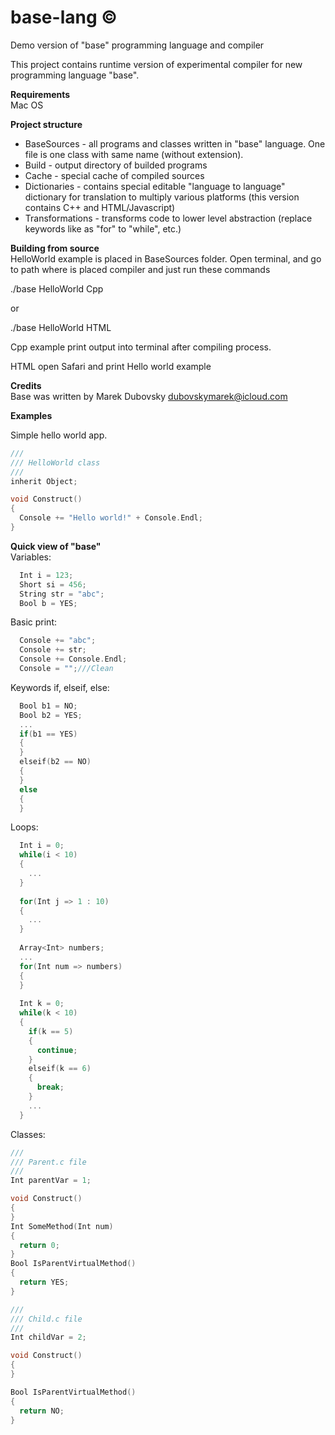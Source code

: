 # base-lang ©
Demo version of "base" programming language and compiler

This project contains runtime version of experimental compiler for new programming language "base".<br/>

<b>Requirements</b><br/>
Mac OS

<b>Project structure</b><br/>

* BaseSources - all programs and classes written in "base" language. One file is one class with same name (without extension).
* Build - output directory of builded programs
* Cache - special cache of compiled sources
* Dictionaries - contains special editable "language to language" dictionary for translation to multiply various platforms (this version contains C++ and HTML/Javascript)
* Transformations - transforms code to lower level abstraction (replace keywords like as "for" to "while", etc.)

<b>Building from source</b><br/>
HelloWorld example is placed in BaseSources folder.
Open terminal, and go to path where is placed compiler and just run these commands

./base HelloWorld Cpp

or 

./base HelloWorld HTML


Cpp example print output into terminal after compiling process.

HTML open Safari and print Hello world example

<b>Credits</b><br/>
Base was written by Marek Dubovsky dubovskymarek@icloud.com<br/>

<b>Examples</b><br/>
<p>Simple hello world app.</p>

```c
/// 
/// HelloWorld class
///
inherit Object;

void Construct()
{
  Console += "Hello world!" + Console.Endl;
}
```

<b>Quick view of "base"</b><br/>
Variables:
```c
  Int i = 123;
  Short si = 456;
  String str = "abc";
  Bool b = YES;
```

Basic print:
```c
  Console += "abc";
  Console += str;
  Console += Console.Endl;
  Console = "";///Clean
```

Keywords if, elseif, else:
```c
  Bool b1 = NO;
  Bool b2 = YES;
  ...
  if(b1 == YES)
  {
  }
  elseif(b2 == NO)
  {
  }
  else
  {
  }
```

Loops:
```c
  Int i = 0;
  while(i < 10)
  {
    ...
  }
  
  for(Int j => 1 : 10)
  {
    ...
  }
  
  Array<Int> numbers;
  ...
  for(Int num => numbers)
  {
  }
  
  Int k = 0;
  while(k < 10)
  {
    if(k == 5)
    {
      continue;
    }
    elseif(k == 6)
    {
      break;
    }
    ...
  }
```

Classes:
```c
///
/// Parent.c file
///
Int parentVar = 1;

void Construct()
{
}
Int SomeMethod(Int num)
{
  return 0;
}
Bool IsParentVirtualMethod()
{
  return YES;
}

///
/// Child.c file
///
Int childVar = 2;

void Construct()
{
}

Bool IsParentVirtualMethod()
{
  return NO;
}
```
